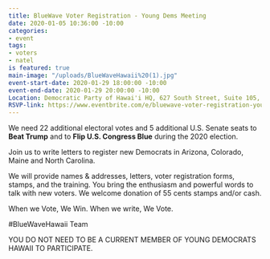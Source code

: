```yaml
---
title: BlueWave Voter Registration - Young Dems Meeting
date: 2020-01-05 10:36:00 -10:00
categories:
- event
tags:
- voters
- natel
is featured: true
main-image: "/uploads/BlueWaveHawaii%20(1).jpg"
event-start-date: 2020-01-29 18:00:00 -10:00
event-end-date: 2020-01-29 20:00:00 -10:00
Location: Democratic Party of Hawai'i HQ, 627 South Street, Suite 105, Honolulu
RSVP-link: https://www.eventbrite.com/e/bluewave-voter-registration-young-dems-meeting-tickets-88419297499?
---
```


We need 22 additional electoral votes and 5 additional U.S. Senate seats to **Beat Trump** and to **Flip U.S. Congress Blue** during the 2020 election.

Join us to write letters to register new Democrats in Arizona, Colorado, Maine and North Carolina.  

We will provide names & addresses, letters, voter registration forms, stamps, and the training.  You bring the enthusiasm and powerful words to talk with new voters.  We welcome donation of 55 cents stamps and/or cash.

When we Vote, We Win. 
When we write, We Vote.

#BlueWaveHawaii Team

YOU DO NOT NEED TO BE A CURRENT MEMBER OF YOUNG DEMOCRATS HAWAII TO PARTICIPATE.